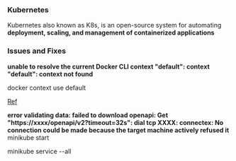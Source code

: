 ### Kubernetes   
Kubernetes also known as K8s, is an open-source system for automating **deployment, scaling, and management of containerized applications**


### Issues and Fixes
**unable to resolve the current Docker CLI context "default": context "default": context not found**

docker context use default 

[Ref](https://stackoverflow.com/questions/77208814/cant-log-into-minicube-message-launching-minikube-has-me-concerned-unable-to)

**error validating data: failed to download openapi: Get "https://xxxx/openapi/v2?timeout=32s": dial tcp XXXX: connectex: No connection could be made because the target machine actively refused it**
minikube start

minikube service --all 


